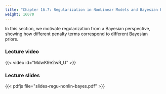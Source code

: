 ```yaml
---
title: "Chapter 16.7: Regularization in NonLinear Models and Bayesian Priors"
weight: 16070
---
```

In this section, we motivate regularization from a Bayesian perspective, showing how different penalty terms correspond to different Bayesian priors.

<!--more-->

### Lecture video

{{< video id="MdwK9e2wR_U" >}}

### Lecture slides

{{< pdfjs file="slides-regu-nonlin-bayes.pdf" >}}
